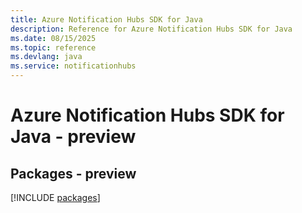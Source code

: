 ```yaml
---
title: Azure Notification Hubs SDK for Java
description: Reference for Azure Notification Hubs SDK for Java
ms.date: 08/15/2025
ms.topic: reference
ms.devlang: java
ms.service: notificationhubs
---
```

# Azure Notification Hubs SDK for Java - preview
## Packages - preview
[!INCLUDE [packages](notification-hubs-index.md)]